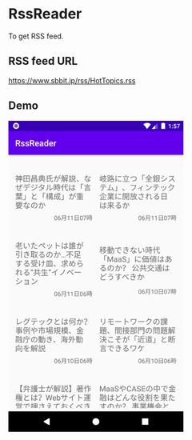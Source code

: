 # RssReader

To get RSS feed.

## RSS feed URL
https://www.sbbit.jp/rss/HotTopics.rss

## Demo
<img src="demo.png" width="350">
